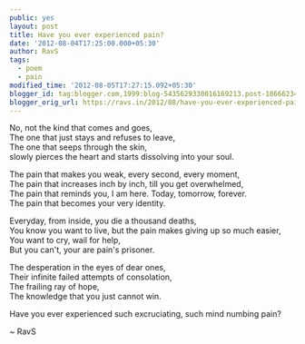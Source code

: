 ```yaml
---
public: yes
layout: post
title: Have you ever experienced pain?
date: '2012-08-04T17:25:00.000+05:30'
author: RavS
tags:
  - poem 
  - pain
modified_time: '2012-08-05T17:27:15.092+05:30'
blogger_id: tag:blogger.com,1999:blog-5435629330016169213.post-186662342145018475
blogger_orig_url: https://ravs.in/2012/08/have-you-ever-experienced-pain
---
```


No, not the kind that comes and goes,  
The one that just stays and refuses to leave,  
The one that seeps through the skin,  
slowly pierces the heart and starts dissolving into your soul.

The pain that makes you weak, every second, every moment,  
The pain that increases inch by inch, till you get overwhelmed,  
The pain that reminds you, I am here. Today, tomorrow, forever.  
The pain that becomes your very identity.

Everyday, from inside, you die a thousand deaths,  
You know you want to live, but the pain makes giving up so much easier,  
You want to cry, wail for help,  
But you can't, your are pain's prisoner.

The desperation in the eyes of dear ones,  
Their infinite failed attempts of consolation,  
The frailing ray of hope,  
The knowledge that you just cannot win.

Have you ever experienced such excruciating, such mind numbing pain?

~ RavS
